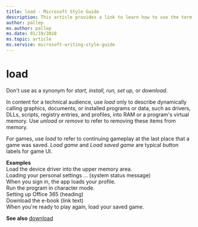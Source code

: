 ```yaml
---
title: load - Microsoft Style Guide
description: This article provides a link to learn how to use the term load in Microsoft documents.
author: pallep
ms.author: pallep
ms.date: 01/19/2018
ms.topic: article
ms.service: microsoft-writing-style-guide
---
```


# load

Don't use as a synonym for *start, install, run, set up,* or *download.*

In content for a technical audience, use *load* only to
describe dynamically calling graphics, documents, or installed programs
or data, such as drivers, DLLs, scripts, registry entries, and
profiles, into RAM or a program's virtual memory. Use *unload* or *remove* to refer to removing these items from memory.

For games, use *load* to refer to continuing gameplay at the last place that a game was saved. *Load game* and *Load saved game* are typical button labels for game UI.

**Examples**<br />Load the device driver into the upper memory area.<br />Loading your personal settings ... (system status message)<br />When you sign in, the app loads your profile.<br />Run the program in character mode.<br />Setting up Office 365 (heading)<br />Download the e-book (link text)<br />When you're ready to play again, load your saved game.

**See also** [download](~/a-z-word-list-term-collections/d/download.md)
